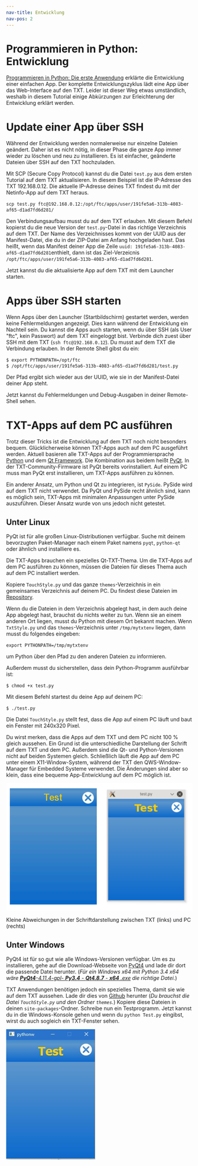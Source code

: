 ```yaml
---
nav-title: Entwicklung
nav-pos: 2
---
```

# Programmieren in Python: Entwicklung

[Programmieren in Python: Die erste Anwendung](tutorial-1.md) erklärte die Entwicklung einer einfachen App. Der komplette Entwicklungszyklus lädt eine App über das Web-Interface auf den TXT. Leider ist dieser Weg etwas umständlich, weshalb in diesem Tutorial einige Abkürzungen zur Erleichterung der Entwicklung erklärt werden.

# Update einer App über SSH

Während der Entwicklung werden normalerweise nur einzelne Dateien geändert. Daher ist es nicht nötig, in dieser Phase die ganze App immer wieder zu löschen und neu zu installieren. Es ist einfacher, geänderte Dateien über SSH auf den TXT hochzuladen.

Mit SCP (Secure Copy Protocol) kannst du die Datei `test.py` aus dem ersten Tutorial auf dem TXT aktualisieren. In diesem Beispiel ist die IP-Adresse des TXT 192.168.0.12. Die aktuelle IP-Adresse deines TXT findest du mit der Netinfo-App auf dem TXT heraus.

```
scp test.py ftc@192.168.0.12:/opt/ftc/apps/user/191fe5a6-313b-4083-af65-d1ad7fd6d281/
```

Den Verbindungsaufbau musst du auf dem TXT erlauben. Mit diesem Befehl kopierst du die neue Version der `test.py`-Datei in das richtige Verzeichnis auf dem TXT. Der Name des Verzeichnisses kommt von der UUID aus der Manifest-Datei, die du in der ZIP-Datei am Anfang hochgeladen hast. Das heißt, wenn das Manifest deiner App die Zeile ```uuid: 191fe5a6-313b-4083-af65-d1ad7fd6d281```enthielt, dann ist das Ziel-Verzeicnis `/opt/ftc/apps/user/191fe5a6-313b-4083-af65-d1ad7fd6d281`.

Jetzt kannst du die aktualisierte App auf dem TXT mit dem Launcher starten.

# Apps über SSH starten

Wenn Apps über den Launcher (Startbildschirm) gestartet werden, werden keine Fehlermeldungen angezeigt. Dies kann während der Entwicklung ein Nachteil sein. Du kannst die Apps auch starten, wenn du über SSH (als User "ftc", kein Passwort) auf dem TXT eingeloggt bist. Verbinde dich zuest über SSH mit dem TXT (`ssh ftc@192.168.0.12`). Du musst auf dem TXT die Verbindung erlauben. In der Remote Shell gibst du ein:

```
$ export PYTHONPATH=/opt/ftc
$ /opt/ftc/apps/user/191fe5a6-313b-4083-af65-d1ad7fd6d281/test.py
```

Der Pfad ergibt sich wieder aus der UUID, wie sie in der Manifest-Datei deiner App steht.

Jetzt kannst du Fehlermeldungen und Debug-Ausgaben in deiner Remote-Shell sehen.


# TXT-Apps auf dem PC ausführen

Trotz dieser Tricks ist die Entwicklung auf dem TXT noch nicht besonders bequem. Glücklicherweise können TXT-Apps auch auf dem PC ausgeführt werden. Aktuell basieren alle TXT-Apps auf der Programmiersprache [Python](https://www.python.org/) und dem [Qt Framework](http://www.qt.io/). Die Kombination aus beidem heißt [PyQt](https://riverbankcomputing.com/software/pyqt/intro). In der TXT-Community-Firmware ist PyQt bereits vorinstalliert. Auf einem PC muss man PyQt erst installieren, um TXT-Apps ausführen zu können.

Ein anderer Ansatz, um Python und Qt zu integrieren, ist `PySide`. PySide wird auf dem TXT nicht verwendet. Da PyQt und PySide recht ähnlich sind, kann es möglich sein, TXT-Apps mit minimalen Anpassungen unter PySide auszuführen. Dieser Ansatz wurde von uns jedoch nicht getestet.


## Unter Linux

PyQt ist für alle großen Linux-Distributionen verfügbar. Suche mit deinem bevorzugten Paket-Manager nach einem Paket namens `pyqt`, `python-qt` oder ähnlich und installiere es.

Die TXT-Apps brauchen ein spezielles Qt-TXT-Thema. Um die TXT-Apps auf dem PC ausführen zu können, müssen die Dateien für dieses Thema auch auf dem PC installiert werden.

Kopiere `TouchStyle.py` und das ganze `themes`-Verzeichnis in ein gemeinsames Verzeichnis auf deinem PC. Du findest diese Dateien im [Repository](https://github.com/ftCommunity/ftcommunity-TXT/tree/master/board/fischertechnik/TXT/rootfs/opt/ftc).

Wenn du die Dateien in dem Verzeichnis abgelegt hast, in dem auch deine App abgelegt hast, brauchst du nichts weiter zu tun. Wenn sie an einem anderen Ort liegen, musst du Python mit diesem Ort bekannt machen. Wenn `TxtStyle.py` und das `themes`-Verzeichnis unter `/tmp/mytxtenv` liegen, dann musst du folgendes eingeben:

```
export PYTHONPATH=/tmp/mytxtenv
```
um Python über den Pfad zu den anderen Dateien zu informieren.

Außerdem musst du sicherstellen, dass dein Python-Programm ausführbar ist:

```
$ chmod +x test.py
```

Mit diesem Befehl startest du deine App auf deinem PC:

```
$ ./test.py
```

Die Datei `TouchStyle.py` stellt fest, dass die App auf einem PC läuft und baut ein Fenster mit 240x320 Pixel.

Du wirst merken, dass die Apps auf dem TXT und dem PC nicht 100 % gleich aussehen. Ein Grund ist die unterschiedliche Darstellung der Schrift auf dem TXT und dem PC. Außerdem sind die Qt- und Python-Versionen nicht auf beiden Systemen gleich. Schließlich läuft die App auf dem PC unter einem X11-Window-System, während der TXT den QWS-Window-Manager für Embedded Systeme verwendet. Die Änderungen sind aber so klein, dass eine bequeme App-Entwicklung auf dem PC möglich ist.

![Ausführung auf dem TXT oder PC](../../../en/programming/python/tut2_img1b.png)    

Kleine Abweichungen in der Schriftdarstellung zwischen TXT (links) und PC (rechts)

## Unter Windows
 PyQt4 ist für so gut wie alle Windows-Versionen verfügbar. Um es zu installieren, gehe auf die Download-Webseite von [PyQt4](https://sourceforge.net/projects/pyqt/files/PyQt4/PyQt-4.11.4/) und lade dir dort die passende Datei herunter. (*Für ein Windows x64 mit Python 3.4 x64 wäre [**PyQt4**-4.11.4-gpl- **Py3.4** - **Qt4.8.7** - **x64** .exe](https://sourceforge.net/projects/pyqt/files/PyQt4/PyQt-4.11.4/PyQt4-4.11.4-gpl-Py3.4-Qt4.8.7-x64.exe/download) die richtige Datei.*)

TXT Anwendungen benötigen jedoch ein spezielles Thema, damit sie wie auf dem TXT aussehen. Lade dir dies von [Github](https://github.com/ftCommunity/ftcommunity-TXT/tree/master/board/fischertechnik/TXT/rootfs/opt/ftc) herunter (*Du brauchst die Datei `TouchStyle.py` und den Ordner `themes`.*) Kopiere diese Dateien in deinen `site-packages`-Ordner. Schreibe nun ein Testprogramm. Jetzt kannst du in die Windows-Konsole gehen und wenn du `python Test.py` eingibst, wirst du auch sogleich ein TXT-Fenster sehen.

![Ausführung auf dem TXT oder PC](../../../en/programming/python/tut2_img3.png) 
